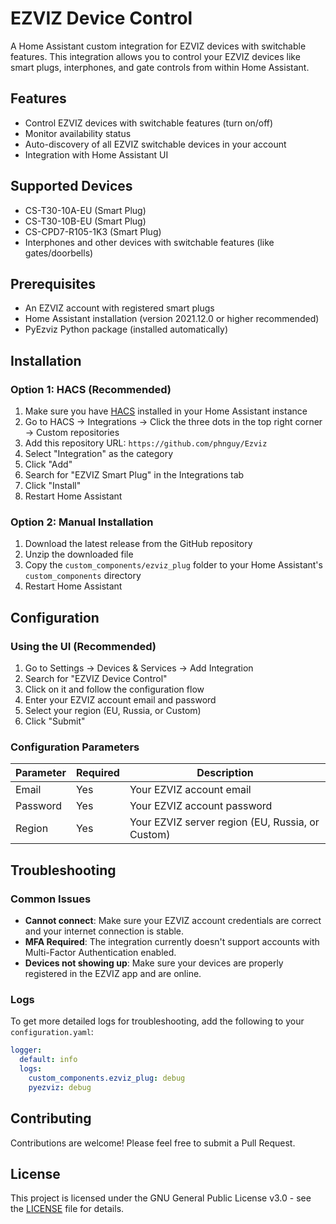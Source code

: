 # EZVIZ Device Control

A Home Assistant custom integration for EZVIZ devices with switchable features. This integration allows you to control your EZVIZ devices like smart plugs, interphones, and gate controls from within Home Assistant.

## Features

- Control EZVIZ devices with switchable features (turn on/off)
- Monitor availability status
- Auto-discovery of all EZVIZ switchable devices in your account
- Integration with Home Assistant UI

## Supported Devices

- CS-T30-10A-EU (Smart Plug)
- CS-T30-10B-EU (Smart Plug)
- CS-CPD7-R105-1K3 (Smart Plug)
- Interphones and other devices with switchable features (like gates/doorbells)

## Prerequisites

- An EZVIZ account with registered smart plugs
- Home Assistant installation (version 2021.12.0 or higher recommended)
- PyEzviz Python package (installed automatically)

## Installation

### Option 1: HACS (Recommended)

1. Make sure you have [HACS](https://hacs.xyz/) installed in your Home Assistant instance
2. Go to HACS → Integrations → Click the three dots in the top right corner → Custom repositories
3. Add this repository URL: `https://github.com/phnguy/Ezviz`
4. Select "Integration" as the category
5. Click "Add"
6. Search for "EZVIZ Smart Plug" in the Integrations tab
7. Click "Install"
8. Restart Home Assistant

### Option 2: Manual Installation

1. Download the latest release from the GitHub repository
2. Unzip the downloaded file
3. Copy the `custom_components/ezviz_plug` folder to your Home Assistant's `custom_components` directory
4. Restart Home Assistant

## Configuration

### Using the UI (Recommended)

1. Go to Settings → Devices & Services → Add Integration
2. Search for "EZVIZ Device Control"
3. Click on it and follow the configuration flow
4. Enter your EZVIZ account email and password
5. Select your region (EU, Russia, or Custom)
6. Click "Submit"

### Configuration Parameters

| Parameter | Required | Description |
|-----------|----------|-------------|
| Email     | Yes      | Your EZVIZ account email |
| Password  | Yes      | Your EZVIZ account password |
| Region    | Yes      | Your EZVIZ server region (EU, Russia, or Custom) |

## Troubleshooting

### Common Issues

- **Cannot connect**: Make sure your EZVIZ account credentials are correct and your internet connection is stable.
- **MFA Required**: The integration currently doesn't support accounts with Multi-Factor Authentication enabled.
- **Devices not showing up**: Make sure your devices are properly registered in the EZVIZ app and are online.

### Logs

To get more detailed logs for troubleshooting, add the following to your `configuration.yaml`:

```yaml
logger:
  default: info
  logs:
    custom_components.ezviz_plug: debug
    pyezviz: debug
```

## Contributing

Contributions are welcome! Please feel free to submit a Pull Request.

## License

This project is licensed under the GNU General Public License v3.0 - see the [LICENSE](LICENSE) file for details.
